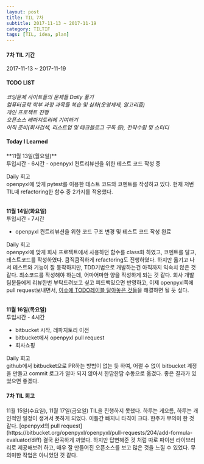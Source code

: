 ```yaml
---
layout: post
title: TIL 7차
subtitle: 2017-11-13 ~ 2017-11-19
category: TILTIF
tags: [TIL, idea, plan]
---
```

<h4>7차 TIL 기간</h4>
2017-11-13 ~ 2017-11-19

<h4>TODO LIST</h4>
<i class="fa fa-square-o" aria-hidden="true"> 코딩문제 사이트들의 문제들 Daily 풀기</i><br/>
<i class="fa fa-square-o" aria-hidden="true"> 컴퓨터공학 학부 과정 과목들 복습 및 심화(운영체제, 알고리즘)</i><br/>
<i class="fa fa-square-o" aria-hidden="true"> 개인 프로젝트 진행</i><br/>
<i class="fa fa-check-square-o" aria-hidden="true"> 오픈소스 레파지토리에 기여하기</i><br/>
<i class="fa fa-check-square-o" aria-hidden="true"> 이직 준비(회사검색, 리스트업 및 테크블로그 구독 등), 전략수립 및 스터디</i><br/>


<h4>Today I Learned</h4>
**11월 13일(월요일)**<br/>
투입시간 - 6시간
- openpyxl 컨트리뷰션을 위한 테스트 코드 작성 중

Daily 회고<br/>
openpyxl에 맞게 pytest를 이용한 테스트 코드와 코멘트를 작성하고 있다. 현재 저번 TIL때 refactoring한 함수 중 2가지를 적용했다.


<br/>**11월 14일(화요일)**<br/>
투입시간 - 7시간
- openpyxl 컨트리뷰션을 위한 코드 구조 변경 및 테스트 코드 작성 완료 

Daily 회고<br/>
openpyxl에 맞게 회사 프로젝트에서 사용하던 함수를 class화 하였고, 코멘트를 달고, 테스트코드를 작성하였다. 큼직큼직하게 refactoring도 진행하였다.
하지만 옮기고 나서 테스트와 기능이 잘 동작하지만, TDD기법으로 개발하는건 아직까지 익숙치 않은 것 같다. 최소코드를 작성해야 하는데, 어마어마한 양을
작성하게 되는 것 같다. 회사 개발팀분들에게 리뷰한번 부탁드려보고 싶고 피드백있으면 반영하고, 이제 openpyxl쪽에 pull request보내면서,
[이슈에 TODO레이블 달아놓은 것들](https://github.com/seongwoopark/openpyxl/issues)을 해결하면 될 듯 싶다.


<br/>**11월 16일(목요일)**<br/>
투입시간 - 4시간
- bitbucket 시작, 레파지토리 이전
- bitbucket에서 openpyxl pull request
- 회사쇼핑

Daily 회고<br/>
github에서 bitbucket으로 PR하는 방법이 없는 듯 하여, 어쩔 수 없이 bitbucket 계정을 만들고 commit 로그가 얼마 되지 않아서 한땀한땀 수동으로 옮겼다.
좋은 결과가 있었으면 좋겠다.


<h4>7차 TIL 회고</h4>
11월 15일(수요일), 11월 17일(금요일) TIL을 진행하지 못했다. 하루는 게으름, 하루는 개인적인 일정이 생겨서 못하게 되었다. 이틀간 빠지니 타격이 크다.
한주가 무의미 한 것 같다. [openpyxl의 pull request](https://bitbucket.org/openpyxl/openpyxl/pull-requests/204/add-formula-evaluator/diff) 
결국 완곡하게 까였다. 하지만 답변해준 것 처럼 따로 파이썬 라이브러리로 제공해보려 하고, 매우 잘 만들어진 오픈소스를 보고 많은 것을 느낄 수 있었다.
무의미한 작업은 아니었던 것 같다.